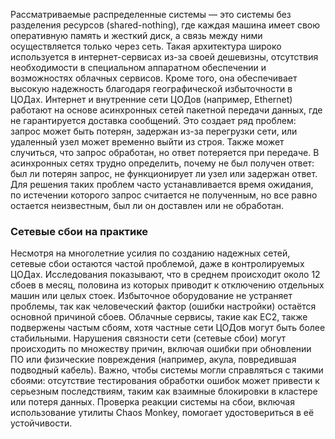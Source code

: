 Рассматриваемые распределенные системы — это системы без разделения ресурсов (shared-nothing), где каждая машина имеет свою оперативную память и жесткий диск, а связь между ними осуществляется только через сеть. Такая архитектура широко используется в интернет-сервисах из-за своей дешевизны, отсутствия необходимости в специальном аппаратном обеспечении и возможностях облачных сервисов. Кроме того, она обеспечивает высокую надежность благодаря географической избыточности в ЦОДах. Интернет и внутренние сети ЦОДов (например, Ethernet) работают на основе асинхронных сетей пакетной передачи данных, где не гарантируется доставка сообщений. Это создает ряд проблем: запрос может быть потерян, задержан из-за перегрузки сети, или удаленный узел может временно выйти из строя. Также может случиться, что запрос обработан, но ответ потеряется при передаче. В асинхронных сетях трудно определить, почему не был получен ответ: был ли потерян запрос, не функционирует ли узел или задержан ответ. Для решения таких проблем часто устанавливается время ожидания, по истечении которого запрос считается не полученным, но все равно остается неизвестным, был ли он доставлен или не обработан.

### Сетевые сбои на практике

Несмотря на многолетние усилия по созданию надежных сетей, сетевые сбои остаются частой проблемой, даже в контролируемых ЦОДах. Исследования показывают, что в среднем происходит около 12 сбоев в месяц, половина из которых приводит к отключению отдельных машин или целых стоек. Избыточное оборудование не устраняет проблемы, так как человеческий фактор (ошибки настройки) остаётся основной причиной сбоев. Облачные сервисы, такие как EC2, также подвержены частым сбоям, хотя частные сети ЦОДов могут быть более стабильными. Нарушения связности сети (сетевые сбои) могут происходить по множеству причин, включая ошибки при обновлении ПО или физические повреждения (например, акула, повредившая подводный кабель). Важно, чтобы системы могли справляться с такими сбоями: отсутствие тестирования обработки ошибок может привести к серьезным последствиям, таким как взаимные блокировки в кластере или потеря данных. Проверка реакции системы на сбои, включая использование утилиты Chaos Monkey, помогает удостовериться в её устойчивости.


